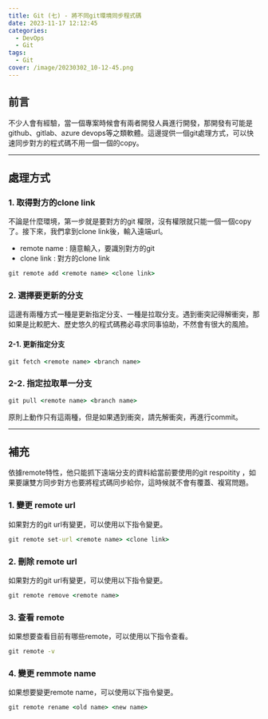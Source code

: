 ```yaml
---
title: Git (七) - 將不同git環境同步程式碼
date: 2023-11-17 12:12:45
categories: 
  - DevOps
  - Git
tags: 
  - Git
cover: /image/20230302_10-12-45.png
---
```


## 前言
不少人會有經驗，當一個專案時候會有兩者開發人員進行開發，那開發有可能是 github、gitlab、azure devops等之類軟體。這邊提供一個git處理方式，可以快速同步對方的程式碼不用一個一個的copy。

---
## 處理方式
### 1. 取得對方的clone link
不論是什麼環境，第一步就是要對方的git 權限，沒有權限就只能一個一個copy了。接下來，我們拿到clone link後，輸入遠端url。
- remote name : 隨意輸入，要識別對方的git
- clone link : 對方的clone link
```cmd
git remote add <remote name> <clone link>
```
### 2. 選擇要更新的分支
這邊有兩種方式一種是更新指定分支、一種是拉取分支。遇到衝突記得解衝突，那如果是比較肥大、歷史悠久的程式碼務必尋求同事協助，不然會有很大的風險。
#### 2-1. 更新指定分支
```cmd
git fetch <remote name> <branch name>
```

### 2-2. 指定拉取單一分支
```cmd
git pull <remote name> <branch name>
```

原則上動作只有這兩種，但是如果遇到衝突，請先解衝突，再進行commit。

---

## 補充
依據remote特性，他只能抓下遠端分支的資料給當前要使用的git respoitity ，如果要讓雙方同步對方也要將程式碼同步給你，這時候就不會有覆蓋、複寫問題。

### 1. 變更 remote url 
如果對方的git url有變更，可以使用以下指令變更。
```cmd
git remote set-url <remote name> <clone link>
```

### 2. 刪除 remote url
如果對方的git url有變更，可以使用以下指令變更。
```cmd
git remote remove <remote name>
```

### 3. 查看 remote
如果想要查看目前有哪些remote，可以使用以下指令查看。
```cmd
git remote -v
```

### 4. 變更 remmote name
如果想要變更remote name，可以使用以下指令變更。
```cmd
git remote rename <old name> <new name>
```

